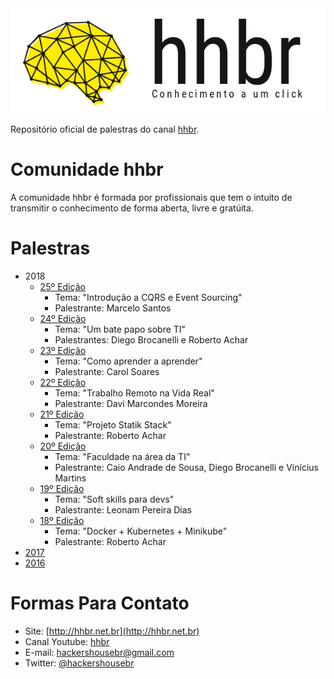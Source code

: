 <a href='http://hhbr.net.br'>
<img src='img/logo_hhbr_horizontal_transparente.png' style='margin: 0 auto;' alt='logo hhbr'>
</a>

Repositório oficial de palestras do canal [hhbr](http://youtube.com/hhbr-tech).

# Comunidade hhbr

A comunidade hhbr é formada por profissionais que tem o intuito de transmitir o conhecimento de forma aberta, livre e gratúita.

# Palestras
- 2018
    - [25º Edição](https://github.com/hackers-house-br/palestras/blob/master/palestras/2018/25_edicao.md) 
        - Tema: "Introdução a CQRS e Event Sourcing"
        - Palestrante: Marcelo Santos
    - [24º Edição](https://github.com/hackers-house-br/palestras/blob/master/palestras/2018/24_edicao.md) 
        - Tema: "Um bate papo sobre TI"
        - Palestrantes: Diego Brocanelli e Roberto Achar
    - [23º Edição](/palestras/2018/23_edicao.md)
        - Tema: "Como aprender a aprender"
        - Palestrante: Carol Soares
    - [22º Edição](/palestras/2018/22_edicao.md)
        - Tema: "Trabalho Remoto na Vida Real"
        - Palestrante: Davi Marcondes Moreira
    - [21º Edição](/palestras/2018/21_edicao.md)
        - Tema: "Projeto Statik Stack"
        - Palestrante: Roberto Achar
    - [20º Edição](/palestras/2018/20_edicao.md)
        - Tema: "Faculdade na área da TI"
        - Palestrante: Caio Andrade de Sousa, Diego Brocanelli e Vinícius Martins
    - [19º Edição](/palestras/2018/19_edicao.md)
        - Tema: "Soft skills para devs"
        - Palestrante: Leonam Pereira Dias
    - [18º Edição](/palestras/2018/18_edicao.md)
        - Tema: "Docker + Kubernetes + Minikube"
        - Palestrante: Roberto Achar
- [2017](/palestras/2017) 
- [2016](/palestras/2016) 

# Formas Para Contato
 - Site: [http://hhbr.net.br](http://hhbr.net.br)
 - Canal Youtube: [hhbr](https://youtube.com/hhbrtech)
 - E-mail: hackershousebr@gmail.com
 - Twitter: [@hackershousebr](twitter.com/hackershousebr)

